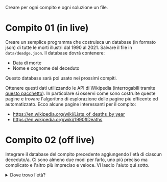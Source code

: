 Creare per ogni compito e ogni soluzione un file.

# Compito 01 (in live)

Creare un semplice programma che costruisca un database (in formato json) di tutte le morti illustri dal 1990 al 2021. Salvare il file in `data/deadge.json`. Il database dovrà contenere: 

- Data di morte
- Nome e cognome del deceduto

Questo database sarà poi usato nei prossimi compiti.

Ottenere questi dati utilizzando le API di Wikipedia (interrogabili tramite [questo pacchetto](https://pypi.org/project/Wikipedia-API/)). 
In particolare si osservi come sono costruite queste pagine e trovare l'algoritmo di esplorazione delle pagine più efficente ed automatizzato. Ecco alcune pagine interessanti per il compito:

- https://en.wikipedia.org/wiki/Lists_of_deaths_by_year
- https://en.wikipedia.org/wiki/1990#Deaths

# Compito 02 (off live)

Integrare il database del compito precedente aggiungendo l'età di ciascun deceduto/a. Ci sono almeno due modi per farlo, uno più preciso ma complicato e l'altro più impreciso e veloce. Vi lascio l'aiuto qui sotto.


<details> 
  <summary>Dove trovo l'età?</summary>
È possibile ottenere tale informazione in maniera precisa andando alla pagina Wikipedia di ciascun morto, oppure è possibile usare la dicitura (`(b. 1905)`) che si trova nelle pagine delle morti di ciascun anno. Naturalmente in questo caso l'età potrà essere sbagliata di un anno, ma va comunque bene. Inoltre quella dicitura non è sempre disponibile.
</details>

&nbsp;

